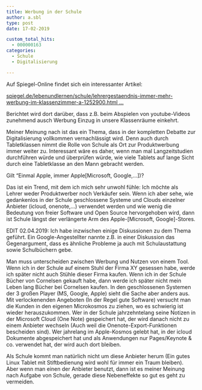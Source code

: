 ```yaml
---
title: Werbung in der Schule
author: a.sbl
type: post
date: 17-02-2019

custom_total_hits:
  - 000000163
categories:
  - Schule
  - Digitalisierung

---
```

 

Auf Spiegel-Online findet sich ein interessanter Artikel:

<a rel="noreferrer noopener" href="https://t.co/f7bif3KPiV" target="_blank">spiegel.de/lebenundlernen/schule/lehrergestaendnis-immer-mehr-werbung-im-klassenzimmer-a-1252900.html&nbsp;…</a> 

Berichtet wird dort darüber, dass z.B. beim Abspielen von youtube-Videos zunehmend ausch Werbung Einzug in unsere Klassenräume einkehrt.

Meiner Meinung nach ist das ein Thema, dass in der kompletten Debatte zur Digitalisierung vollkommen vernachlässigt wird. Denn auch durch Tabletklassen nimmt die Rolle von Schule als Ort zur Produktwerbung immer weiter zu. Interessant wäre es daher, wenn man mal Langzeitstudien durchführen würde und überprüfen würde, wie viele Tablets auf lange Sicht durch eine Tabletklasse an den Mann gebracht werden. 

Gilt &#8220;Einmal Apple, immer Apple[Microsoft, Google,&#8230;])?

Das ist ein Trend, mit dem ich mich sehr unwohl fühle: Ich möchte als Lehrer weder Produktwerber noch Verkäufer sein. Wenn ich aber sehe, wie gedankenlos in der Schule geschlossene Systeme und Clouds einzelner Anbieter (icloud, onenote,&#8230;) verwendet werden und wie wenig die Bedeutung von freier Software und Open Source hervorgehoben wird, dann ist Schule längst der verlängerte Arm des Apple-[Microsoft, Google]-Stores.

EDIT 02.04.2019: Ich habe inzwischen einige Diskussionen zu dem Thema geführt. Ein Google-Angestellter nannte z.B. in einer Diskussion das Gegenargument, dass es ähnliche Probleme ja auch mit Schulaustattung sowie Schulbüchern gebe.

Man muss unterscheiden zwischen Werbung und Nutzen von einem Tool. Wenn ich in der Schule auf einem Stuhl der Firma XY gesessen habe, werde ich später nicht auch Stühle dieser Firma kaufen. Wenn ich in der Schule Bücher von Cornelsen gekauft habe, dann werde ich später nicht mein Leben lang Bücher bei Cornelsen kaufen. In den geschlossenen Systemen der 3 großen Player (MS, Google, Apple) sieht die Sache aber anders aus. Mit verlockenenden Angeboten (In der Regel gute Software) versucht man die Kunden in den eigenen Microkosmos zu ziehen, wo es schwierig ist wieder herauszukommen. Wer in der Schule jahrzehntelang seine Notizen in der Microsoft Cloud (One Note) gespeichert hat, der wird danach nicht zu einem Anbieter wechseln (Auch weil die Onenote-Export-Funktionen bescheiden sind). Wer jahrelang im Apple-Kosmos gelebt hat, in der icloud Dokumente abgespeichert hat und als Anwendungen nur Pages/Keynote & co. verwendet hat, der wird auch dort bleiben.

Als Schule kommt man natürlich nicht um diese Anbieter herum (Ein gutes Linux Tablet mit Stiftbedienung wird wohl für immer ein Traum bleiben). Aber wenn man einen der Anbieter benutzt, dann ist es meiner Meinung nach Aufgabe von Schule, gerade diese Nebeneffekte so gut es geht zu vermeiden.